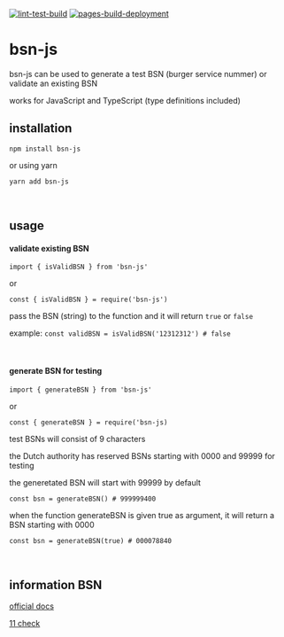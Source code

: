[![lint-test-build](https://github.com/willemverbuyst/bsn-js/actions/workflows/lint-test-build.yml/badge.svg)](https://github.com/willemverbuyst/bsn-js/actions/workflows/lint-test-build.yml)
[![pages-build-deployment](https://github.com/willemverbuyst/bsn-js/actions/workflows/pages/pages-build-deployment/badge.svg)](https://github.com/willemverbuyst/bsn-js/actions/workflows/pages/pages-build-deployment)

# bsn-js

bsn-js can be used to generate a test BSN (burger service nummer) or validate an existing BSN

works for JavaScript and TypeScript (type definitions included)

## installation

`npm install bsn-js`

or using yarn

`yarn add bsn-js`

<br>

## usage

#### validate existing BSN

`import { isValidBSN } from 'bsn-js'`

or

`const { isValidBSN } = require('bsn-js')`

pass the BSN (string) to the function and it will return `true` or `false`

example: `const validBSN = isValidBSN('12312312') # false`

<br>

#### generate BSN for testing

`import { generateBSN } from 'bsn-js'`

or

`const { generateBSN } = require('bsn-js)`

test BSNs will consist of 9 characters

the Dutch authority has reserved BSNs starting with 0000 and 99999 for testing

the generetated BSN will start with 99999 by default

`const bsn = generateBSN() # 999999400`

when the function generateBSN is given true as argument, it will return a BSN starting with 0000

`const bsn = generateBSN(true) # 000078840`

<br>

## information BSN

[official docs](https://www.government.nl/topics/personal-data/citizen-service-number-bsn)

[11 check](https://en.wikipedia.org/wiki/Check_digit)
